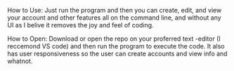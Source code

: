 How to Use: Just run the program and then you can create, edit, and view your account and other features all on the command line, and without any UI as I belive it removes the joy and feel of coding. 

How to Open: Download or open the repo on your proferred text -editor (I reccemond VS code) and then run the program to execute the code. It also has user responsiveness so the user can create accounts and view info and whatnot. 
